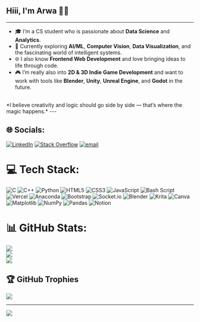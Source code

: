 ## Hiii, I'm Arwa 👾💫  
---

- 🎓 I’m a CS student who is passionate about **Data Science** and **Analytics**.  
- 🧠 Currently exploring **AI/ML**, **Computer Vision**, **Data Visualization**, and the fascinating world of intelligent systems.  
- 🌐 I also know **Frontend Web Development** and love bringing ideas to life through code.  
- 🎮 I’m really also into **2D & 3D Indie Game Development** and want to work with tools like **Blender**, **Unity**, **Unreal Engine**, and **Godot** in the future.
  
<br>
*I believe creativity and logic should go side by side — that’s where the magic happens.*
---

## 🌐 Socials:
[![LinkedIn](https://img.shields.io/badge/LinkedIn-%230077B5.svg?logo=linkedin&logoColor=white)](https://linkedin.com/in/arwa-abbas-kerani) [![Stack Overflow](https://img.shields.io/badge/-Stackoverflow-FE7A16?logo=stack-overflow&logoColor=white)](https://stackoverflow.com/users/arwa-abbas) [![email](https://img.shields.io/badge/Email-D14836?logo=gmail&logoColor=white)](mailto:arwaabbaskerani@gmail.com) 

# 💻 Tech Stack:
![C](https://img.shields.io/badge/c-%2300599C.svg?style=for-the-badge&logo=c&logoColor=white) ![C++](https://img.shields.io/badge/c++-%2300599C.svg?style=for-the-badge&logo=c%2B%2B&logoColor=white) ![Python](https://img.shields.io/badge/python-3670A0?style=for-the-badge&logo=python&logoColor=ffdd54) ![HTML5](https://img.shields.io/badge/html5-%23E34F26.svg?style=for-the-badge&logo=html5&logoColor=white) ![CSS3](https://img.shields.io/badge/css3-%231572B6.svg?style=for-the-badge&logo=css3&logoColor=white) ![JavaScript](https://img.shields.io/badge/javascript-%23323330.svg?style=for-the-badge&logo=javascript&logoColor=%23F7DF1E) ![Bash Script](https://img.shields.io/badge/bash_script-%23121011.svg?style=for-the-badge&logo=gnu-bash&logoColor=white) ![Vercel](https://img.shields.io/badge/vercel-%23000000.svg?style=for-the-badge&logo=vercel&logoColor=white) ![Anaconda](https://img.shields.io/badge/Anaconda-%2344A833.svg?style=for-the-badge&logo=anaconda&logoColor=white) ![Bootstrap](https://img.shields.io/badge/bootstrap-%238511FA.svg?style=for-the-badge&logo=bootstrap&logoColor=white) ![Socket.io](https://img.shields.io/badge/Socket.io-black?style=for-the-badge&logo=socket.io&badgeColor=010101) ![Blender](https://img.shields.io/badge/blender-%23F5792A.svg?style=for-the-badge&logo=blender&logoColor=white) ![Krita](https://img.shields.io/badge/Krita-203759?style=for-the-badge&logo=krita&logoColor=EEF37B) ![Canva](https://img.shields.io/badge/Canva-%2300C4CC.svg?style=for-the-badge&logo=Canva&logoColor=white) ![Matplotlib](https://img.shields.io/badge/Matplotlib-%23ffffff.svg?style=for-the-badge&logo=Matplotlib&logoColor=black) ![NumPy](https://img.shields.io/badge/numpy-%23013243.svg?style=for-the-badge&logo=numpy&logoColor=white) ![Pandas](https://img.shields.io/badge/pandas-%23150458.svg?style=for-the-badge&logo=pandas&logoColor=white) ![Notion](https://img.shields.io/badge/Notion-%23000000.svg?style=for-the-badge&logo=notion&logoColor=white)
# 📊 GitHub Stats:
![](https://github-readme-stats.vercel.app/api?username=Arwa-Abbas&theme=aura&hide_border=true&include_all_commits=true&count_private=true)<br/>
![](https://nirzak-streak-stats.vercel.app/?user=Arwa-Abbas&theme=aura&hide_border=true)<br/>
![](https://github-readme-stats.vercel.app/api/top-langs/?username=Arwa-Abbas&theme=aura&hide_border=true&include_all_commits=true&count_private=true&layout=compact)

## 🏆 GitHub Trophies
![](https://github-profile-trophy.vercel.app/?username=Arwa-Abbas&theme=radical&no-frame=false&no-bg=true&margin-w=4)

---
[![](https://visitcount.itsvg.in/api?id=Arwa-Abbas&icon=0&color=6)](https://visitcount.itsvg.in)

<!-- Proudly created with GPRM ( https://gprm.itsvg.in ) -->


